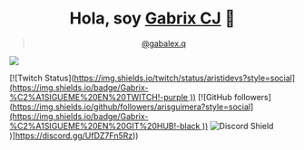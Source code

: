 <div align="center">
<h1 align="center">Hola, soy <a href="https://linktr.ee/GabrixCJ">Gabrix CJ</a> 👋</h1>
  <blockquote class="tiktok-embed" cite="https://www.tiktok.com/@gabalex.q" data-unique-id="gabalex.q" data-embed-type="creator" style="max-width: 780px; min-width: 288px;" > <section> <a target="_blank" href="https://www.tiktok.com/@gabalex.q?refer=creator_embed">@gabalex.q</a> </section> </blockquote> <script async src="https://www.tiktok.com/embed.js"></script>
</div>
<img src="https://hotimg.com/NaG93">


[![Twitch Status]([https://img.shields.io/twitch/status/aristidevs?style=social](https://img.shields.io/badge/Gabrix-%C2%A1SIGUEME%20EN%20TWITCH!-purple
))]([https://www.twitch.tv/aristidevs](https://www.twitch.tv/gabrix_cj))
[![GitHub followers]([https://img.shields.io/github/followers/arisguimera?style=social](https://img.shields.io/badge/Gabrix-%C2%A1SIGUEME%20EN%20GIT%20HUB!-black
))](https://github.com/Gabrix-G)
![Discord Shield]([https://img.shields.io/badge/Gabrix-%C2%A1ENTRA%20A%20MI%20SERVER%20DE%20DISCORD!-purple))]https://discord.gg/UfDZ7Fn5Rz))

